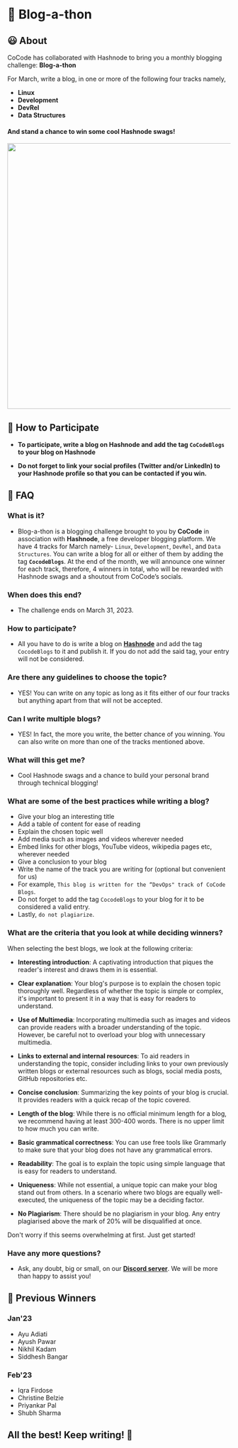 
# 📝 Blog-a-thon

## 😃 About
CoCode has collaborated with Hashnode to bring you a monthly blogging challenge: **Blog-a-thon**

For March, write a blog, in one or more of the following four tracks namely, 

- **Linux**
- **Development**
- **DevRel**
- **Data Structures**

#### And stand a chance to win some cool Hashnode swags!

<div align="center">
<img src="https://user-images.githubusercontent.com/110938199/222244576-dfc98b04-bcd9-4ecc-a79b-405e4bb2a9e9.png" width=600 height=600 />
</div>

## 🤔 How to Participate
- **To participate, write a blog on Hashnode and add the tag `CoCodeBlogs` to your blog on Hashnode**

- **Do not forget to link your social profiles (Twitter and/or LinkedIn) to your Hashnode profile so that you can be contacted if you win.**

## 🙋 FAQ

### What is it?

- Blog-a-thon is a blogging challenge brought to you by **CoCode** in association with **Hashnode**, a free developer blogging platform. We have 4 tracks for March namely- `Linux`, `Development`, `DevRel`, and `Data Structures`. You can write a blog for all or either of them by adding the tag  **`CocodeBlogs`**. At the end of the month, we will announce one winner for each track, therefore, 4 winners in total, who will be rewarded with Hashnode swags and a shoutout from CoCode’s socials.

### When does this end?

- The challenge ends on March 31, 2023.

### How to participate?

- All you have to do is write a blog on [**Hashnode**](https://hashnode.com/) and add the tag `CocodeBlogs` to it and publish it. If you do not add the said tag, your entry will not be considered.

### Are there any guidelines to choose the topic?

- YES! You can write on any topic as long as it fits either of our four tracks but anything apart from that will not be accepted.

### Can I write multiple blogs?

- YES! In fact, the more you write, the better chance of you winning. You can also write on more than one of the tracks mentioned above.

### What will this get me?

- Cool Hashnode swags and a chance to build your personal brand through technical blogging!

### What are some of the best practices while writing a blog?

- Give your blog an interesting title
- Add a table of content for ease of reading
- Explain the chosen topic well
- Add media such as images and videos wherever needed
- Embed links for other blogs, YouTube videos, wikipedia pages etc, wherever needed
- Give a conclusion to your blog
- Write the name of the track you are writing for (optional but convenient for us)
- For example, `This blog is written for the “DevOps" track of CoCode Blogs`.
- Do not forget to add the tag `CocodeBlogs` to your blog for it to be considered a valid entry.
- Lastly, `do not plagiarize`.

### What are the criteria that you look at while deciding winners?

When selecting the best blogs, we look at the following criteria:
- **Interesting introduction**: A captivating introduction that piques the reader's interest and draws them in is essential.

- **Clear explanation**: Your blog's purpose is to explain the chosen topic thoroughly well. Regardless of whether the topic is simple or complex, it's important to present it in a way that is easy for readers to understand.

- **Use of Multimedia**: Incorporating multimedia such as images and videos can provide readers with a broader understanding of the topic. However, be careful not to overload your blog with unnecessary multimedia.

- **Links to external and internal resources**: To aid readers in understanding the topic, consider including links to your own previously written blogs or external resources such as blogs, social media posts, GitHub repositories etc.

- **Concise conclusion**: Summarizing the key points of your blog is crucial. It provides readers with a quick recap of the topic covered.

- **Length of the blog**: While there is no official minimum length for a blog, we recommend having at least 300-400 words. There is no upper limit to how much you can write.

- **Basic grammatical correctness**: You can use free tools like Grammarly to make sure that your blog does not have any grammatical errors.

- **Readability**: The goal is to explain the topic using simple language that is easy for readers to understand.

- **Uniqueness**: While not essential, a unique topic can make your blog stand out from others. In a scenario where two blogs are equally well-executed, the uniqueness of the topic may be a deciding factor.

- **No Plagiarism**: There should be no plagiarism in your blog. Any entry plagiarised above the mark of 20% will be disqualified at once. 

Don't worry if this seems overwhelming at first. Just get started! 

### Have any more questions?

- Ask, any doubt, big or small, on our [**Discord server**](https://discord.gg/WP8BQvrzzc). We will be more than happy to assist you!

## 🏅 Previous Winners

### Jan'23
- Ayu Adiati
- Ayush Pawar
- Nikhil Kadam
- Siddhesh Bangar

### Feb'23
- Iqra Firdose
- Christine Belzie
- Priyankar Pal
- Shubh Sharma

## All the best! Keep writing! 🎉
